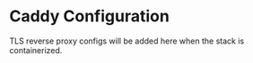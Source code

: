 # Caddy Configuration

TLS reverse proxy configs will be added here when the stack is containerized.
